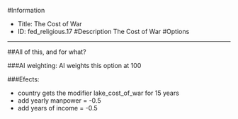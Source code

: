 #Information
 - Title: The Cost of War
 - ID: fed_religious.17
#Description
The Cost of War
#Options

___
##All of this, and for what?

###AI weighting:
AI weights this option at 100


###Efects:<ul><li>country gets the modifier lake_cost_of_war for 15 years</li><li>add yearly manpower = -0.5</li><li>add years of income = -0.5</li></ul>
